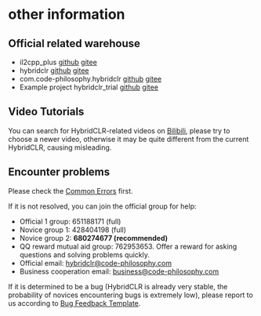 # other information


## Official related warehouse

- il2cpp_plus [github](https://github.com/focus-creative-games/il2cpp_plus) [gitee](https://gitee.com/focus-creative-games/il2cpp_plus)
- hybridclr [github](https://github.com/focus-creative-games/hybridclr) [gitee](https://gitee.com/focus-creative-games/hybridclr)
- com.code-philosophy.hybridclr [github](https://github.com/focus-creative-games/hybridclr_unity) [gitee](https://gitee.com/focus-creative-games/hybridclr_unity)
- Example project hybridclr_trial [github](https://github.com/focus-creative-games/hybridclr_trial) [gitee](https://gitee.com/focus-creative-games/hybridclr_trial)

## Video Tutorials

You can search for HybridCLR-related videos on [Bilibili](https://bilibili.com), please try to choose a newer video, otherwise it may be quite different from the current HybridCLR, causing misleading.

## Encounter problems

Please check the [Common Errors](/en/help/commonerrors.md) first.

If it is not resolved, you can join the official group for help:

- Official 1 group: 651188171 (full)
- Novice group 1: 428404198 (full)
- Novice group 2: **680274677 (recommended)**
- QQ reward mutual aid group: 762953653. Offer a reward for asking questions and solving problems quickly.
- Official email: hybridclr@code-philosophy.com
- Business cooperation email: business@code-philosophy.com


If it is determined to be a bug (HybridCLR is already very stable, the probability of novices encountering bugs is extremely low), please report to us according to [Bug Feedback Template](/en/help/issue.md).